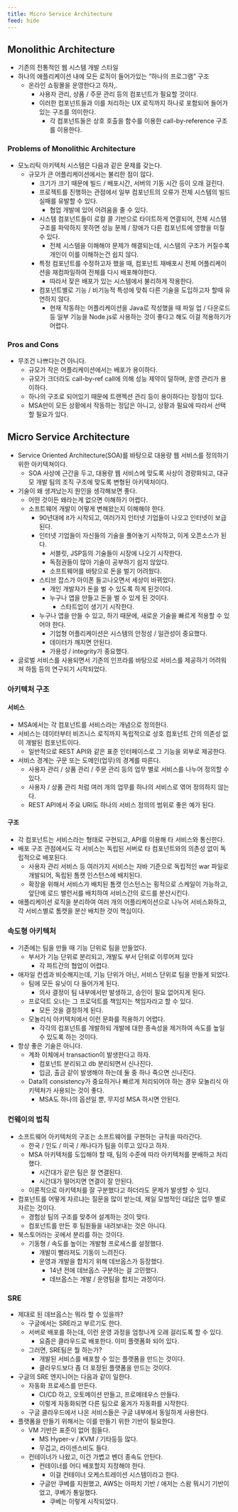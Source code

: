 ```yaml
---
title: Micro Service Architecture
feed: hide
---
```


## Monolithic Architecture

- 기존의 전통적인 웹 시스템 개발 스타일
- 하나의 애플리케이션 내에 모든 로직이 들어가있는 “하나의 프로그램” 구조
    - 온라인 쇼핑몰을 운영한다고 하자,.
        - 사용자 관리, 상품 / 주문 관리 등의 컴포넌트가 필요할 것이다.
        - 이러한 컴포넌트들과 이를 처리하는 UX 로직까지 하나로 포함되어 들어가 있는 구조를 의미한다.
            - 각 컴포넌트들은 상호 호출을 함수를 이용한 call-by-reference 구조를 이용한다.

### Problems of Monolithic Architecture
- 모노리틱 아키텍처 시스템은 다음과 같은 문제를 갖는다.
    - 규모가 큰 어플리케이션에서는 불리한 점이 많다.
        - 크기가 크기 때문에 빌드 / 배포시간, 서버의 기동 시간 등이 오래 걸린다.
        - 프로젝트를 진행하는 관점에서 일부 컴포넌트의 오류가 전체 시스템의 빌드 실패를 유발할 수 있다.
            - 협업 개발에 있어 어려움을 줄 수 있다.
        - 시스템 컴포넌트들이 로컬 콜 기반으로 타이트하게 연결되어, 전체 시스템 구조를 파악하지 못하면 성능 문제 / 장애가 다른 컴포넌트에 영향을 미칠 수 있다.
            - 전체 시스템을 이해해야 문제가 해결되는데, 시스템의 구조가 커질수록 개인이 이를 이해하는건 쉽지 않다.
        - 특정 컴포넌트를 수정하고자 했을 때, 컴포넌트 재배포시 전체 어플리케이션을 재컴파일하여 전체를 다시 배포해야한다.
            - 따라서 잦은 배포가 있는 시스템에서 불리하게 작용한다.
        - 컴포넌트별로 기능 / 비기능적 특성에 맞춰 다른 기술을 도입하고자 할때 유연하지 않다.
            - 현재 작동하는 어플리케이션을 Java로 작성했을 때 파일 업 / 다운로드 등 일부 기능을 Node.js로 사용하는 것이 좋다고 해도 이걸 적용하기가 어렵다.

### Pros and Cons
- 무조건 나쁘다는건 아니다.
    - 규모가 작은 어플리케이션에서는 배포가 용이하다.
    - 규모가 크더라도 call-by-ref call에 의해 성능 제약이 덜하며, 운영 관리가 용이하다.
    - 하나의 구조로 되어있기 때문에 트랜젝션 관리 등이 용이하다는 장점이 있다.
    - MSA만이 모든 상황에서 작동하는 정답은 아니고, 상황과 필요에 따라서 선택할 필요가 있다.

## Micro Service Architecture
-   Service Oriented Architecture(SOA)를 바탕으로 대용량 웹 서비스를 정의하기 위한 아키텍쳐이다.
    - SOA 사상에 근간을 두고, 대용량 웹 서비스에 맞도록 사상이 경량화되고, 대규모 개발 팀의 조직 구조에 맞도록 변형된 아키텍처이다.
- 기술이 왜 생겨났는지 원인을 생각해보면 좋다.
    - 어떤 것이든 왜라는게 없으면 이해하기 어렵다.
	- 소프트웨어 개발이 어떻게 변해왔는지 이해해야 한다.
		- 90년대에 it가 시작되고, 여러가지 인터넷 기업들이 나오고 인터넷이 보급된다.
		- 인터넷 기업들이 자신들의 기술을 풀어놓기 시작하고, 이게 오픈소스가 된다.
			- 서블릿, JSP등의 기술들이 시장에 나오기 시작한다.
			- 독점권들이 많아 기술이 공부하기 쉽지 않았다.
			- 소프트웨어를 바탕으로 돈을 벌기 어려웠다.
		- 스티브 잡스가 아이폰 들고나오면서 세상이 바뀌었다.
		    - 개인 개발자가 돈을 벌 수 있도록 하게 된것이다.
		    - 누구나 앱을 만들고 돈을 벌 수 있게 된 것이다.
		        - 스타트업이 생기기 시작한다.
		- 누구나 앱을 만들 수 있고, 하기 때문에, 새로운 기술을 빠르게 적용할 수 있어야 한다.
			- 기업형 어플리케이션은 시스템의 안정성 / 일관성이 중요했다.
			- 데이터가 깨지면 안된다.
			- 가용성 / integrity가 중요했다.
- 글로벌 서비스를 사용되면서 기존의 인프라를 바탕으로 서비스를 제공하기 어려워져 하둡 등의 연구되기 시작되었다.

### 아키텍처 구조

#### 서비스
- MSA에서는 각 컴포넌트를 서비스라는 개념으로 정의한다.
- 서비스는 데이터부터 비즈니스 로직까지 독립적으로 상호 컴포넌트 간의 의존성 없이 개발된 컴포넌트이다.
    - 일반적으로 REST API와 같은 표준 인터페이스로 그 기능을 외부로 제공한다.
- 서비스 경계는 구문 또는 도메인(업무)의 경계를 따른다.
    - 사용자 관리 / 상품 관리 / 주문 관리 등의 업무 별로 서비스를 나누어 정의할 수 있다.
    - 사용자 / 상품 관리 처럼 여러 개의 업무를 하나의 서비스로 엮어 정의하지 않는다.
    - REST API에서 주요 URI도 하나의 서비스 정의의 범위로 좋은 예가 된다.

#### 구조
- 각 컴포넌트는 서비스라는 형태로 구현되고, API를 이용해 타 서비스와 통신한다.
- 배포 구조 관점에서도 각 서비스는 독립된 서버로 타 컴포넌트와의 의존성 없이 독립적으로 배포된다.
    - 사용자 관리 서비스 등 여러가지 서비스는 자바 기준으로 독립적인 war 파일로 개발되어, 독립된 톰캣 인스턴스에 배치된다.
    - 확장을 위해서 서비스가 배치된 톰캣 인스턴스는 횡적으로 스케일이 가능하고, 앞단에 로드 밸런서를 배치하여 서비스간의 로드를 분산시킨다.
- 애플리케이션 로직을 분리하여 여러 개의 어플리케이션으로 나누어 서비스화하고, 각 서비스별로 톰캣을 분산 배치한 것이 핵심이다.

### 속도형 아키텍처
- 기존에는 팀을 만들 때 기능 단위로 팀을 만들었다.
    - 부서가 기능 단위로 분리되고, 개발도 부서 단위로 이루어져 있다
        - 각 파트간의 협업이 어렵다.
- 애자일 컨셉과 비슷해지는데, 기능 단위가 아닌, 서비스 단위로 팀을 만들게 되었다.
    - 팀에 모든 유닛이 다 들어가게 된다.
        - 의사 결정이 팀 내부에서만 발생하고, 승인이 필요 없어지게 된다.
    - 프로덕트 오너는 그 프로덕트를 책임지는 책임자라고 할 수 있다.
        - 모든 것을 결정하게 된다.
    - 모놀리식 아키텍처에서 이런 문화를 적용하기 어렵다.
        - 각각의 컴포넌트를 개발하되 개발에 대한 종속성을 제거하여 속도를 높일 수 있도록 하는 것이다.
- 항상 좋은 기술은 아니다.
    - 계좌 이체에서 transaction이 발생한다고 하자.
        - 컴포넌트 분리되고 db 분리되면서 신나진다.
        - 입금, 출금 같이 발생해야 하는데 둘 중 하나 죽으면 신나진다.
    - Data의 consistency가 중요하거나 빠르게 처리되어야 하는 경우 모놀리식 아키텍처가 사용되는 것이 좋다.
        - MSA도 하나의 옵션일 뿐, 무지성 MSA 하시면 안된다.

### 컨웨이의 법칙
- 소프트웨어 아키텍처의 구조는 소프트웨어를 구현하는 규칙을 따라간다.
	- 한국 / 인도 / 미국 / 캐나다가 팀을 이루고 있다고 하자.
	- MSA 아키텍처를 도입해야 할 때, 팀의 수준에 따라 아키텍처를 분배하고 처리했다.
		- 시간대가 같은 팀은 잘 연결된다.
		- 시간대가 떨어지면 연결이 잘 안된다.
	- 이론적으로 아키텍처를 잘 구분했다고 하더라도 문제가 발생할 수 있다.
- 컴포넌트를 어떻게 자르냐는 질문을 많이 받는데, 제일 모범적인 대답은 업무 별로 자르는 것이다.
	- 경험상 팀의 구조를 맞추어 설계하는 것이 맞다.
	- 컴포넌트를 만든 후 팀원들을 내려보내는 것은 아니다.
- 북스토어라는 곳에서 분리를 하는 것이다.
    - 기동형 / 속도를 높이는 개발형 프로세스를 설정했다.
        - 개발이 빨라져도 기동이 느려진다.
        - 운영과 개발을 합치기 위해 데브옵스가 등장했다.
            - 14년 전에 데브옵스 구분하는 걸 고민했다.
            - 데브옵스는 개발 / 운영팀을 합치는 과정이다.

### SRE
- 제대로 된 데브옵스는 뭐라 할 수 있을까?
	- 구글에서는 SRE라고 부르기도 한다.
	- 서버로 배포를 하는데, 이런 운영 과정을 엄청나게 오래 걸리도록 할 수 있다.
		- 요즘은 클라우드로 배포한다. 이미 플랫폼화 되어 있다.
	- 그러면, SRE팀은 뭘 하는가?
		- 개발된 서비스를 배포할 수 있는 플랫폼을 만드는 것이다.
		- 클라우드보다 좀 더 포장된 플랫폼을 만드는 것이다.
- 구글의 SRE 엔지니어는 다음과 같이 일한다.
    - 자동화 프로세스를 만든다.
        - CI/CD 하고, 오토메이션 만들고, 프로메테우스 만들다.
        - 이렇게 자동화되면 다른 팀으로 옮겨가 자동화를 시작한다.
    - 구글 클라우드에서 나온 서비스들은 구글 내부에서 동일하게 사용한다.
- 플랫폼을 만들기 위해서는 이를 만들기 위한 기반이 필요한다.
    - VM 기반은 표준이 없어 힘들다.
        - MS Hyper-v / KVM / 기타등등 많다.
        - 무겁고, 라이센스비도 들다.
    - 컨테이너가 나왔고, 이건 가볍고 벤더 종속도 안탄다.
        - 컨테이너를 어디 배포할지 지정해야 한다.
            - 이걸 컨테이너 오케스트레이션 시스템이라고 한다.
        - 구글만 쿠베를 지원했고, AWS는 아파치 기반 / 애저는 스왐 뭐시기 기반이었고, 쿠베가 통일했다.
            - 쿠베는 이렇게 시작되었다.
